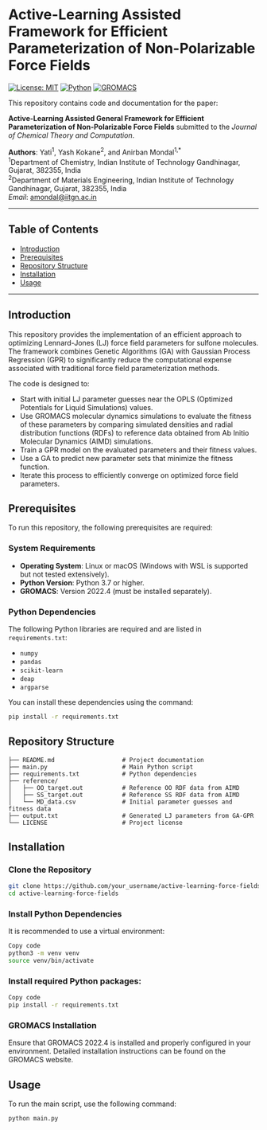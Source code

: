 # Active-Learning Assisted Framework for Efficient Parameterization of Non-Polarizable Force Fields

[![License: MIT](https://img.shields.io/badge/License-MIT-blue.svg)](https://opensource.org/licenses/MIT)
[![Python](https://img.shields.io/badge/Python-3.8%2B-green.svg)](https://www.python.org/)
[![GROMACS](https://img.shields.io/badge/GROMACS-2022.4-blue.svg)](http://www.gromacs.org/)

This repository contains code and documentation for the paper:

**Active-Learning Assisted General Framework for Efficient Parameterization of Non-Polarizable Force Fields** submitted to the *Journal of Chemical Theory and Computation*.

**Authors**: Yati<sup>1</sup>, Yash Kokane<sup>2</sup>, and Anirban Mondal<sup>1,*</sup>  
<sup>1</sup>Department of Chemistry, Indian Institute of Technology Gandhinagar, Gujarat, 382355, India  
<sup>2</sup>Department of Materials Engineering, Indian Institute of Technology Gandhinagar, Gujarat, 382355, India  
*Email*: [amondal@iitgn.ac.in](mailto:amondal@iitgn.ac.in)

---

## Table of Contents

- [Introduction](#introduction)
- [Prerequisites](#prerequisites)
- [Repository Structure](#repository-structure)
- [Installation](#installation)
- [Usage](#usage)

---

## Introduction

This repository provides the implementation of an efficient approach to optimizing Lennard-Jones (LJ) force field parameters for sulfone molecules. The framework combines Genetic Algorithms (GA) with Gaussian Process Regression (GPR) to significantly reduce the computational expense associated with traditional force field parameterization methods.

The code is designed to:

- Start with initial LJ parameter guesses near the OPLS (Optimized Potentials for Liquid Simulations) values.
- Use GROMACS molecular dynamics simulations to evaluate the fitness of these parameters by comparing simulated densities and radial distribution functions (RDFs) to reference data obtained from Ab Initio Molecular Dynamics (AIMD) simulations.
- Train a GPR model on the evaluated parameters and their fitness values.
- Use a GA to predict new parameter sets that minimize the fitness function.
- Iterate this process to efficiently converge on optimized force field parameters.

## Prerequisites

To run this repository, the following prerequisites are required:

### System Requirements
- **Operating System**: Linux or macOS (Windows with WSL is supported but not tested extensively).
- **Python Version**: Python 3.7 or higher.
- **GROMACS**: Version 2022.4 (must be installed separately).

### Python Dependencies
The following Python libraries are required and are listed in `requirements.txt`:
- `numpy`
- `pandas`
- `scikit-learn`
- `deap`
- `argparse`

You can install these dependencies using the command:
```bash
pip install -r requirements.txt
```
## Repository Structure

```plaintext
├── README.md                   # Project documentation
├── main.py                     # Main Python script
├── requirements.txt            # Python dependencies
├── reference/
│   ├── OO_target.out           # Reference OO RDF data from AIMD
│   ├── SS_target.out           # Reference SS RDF data from AIMD
│   └── MD_data.csv             # Initial parameter guesses and fitness data
├── output.txt                  # Generated LJ parameters from GA-GPR
└── LICENSE                     # Project license
```

## Installation

### Clone the Repository
```bash
git clone https://github.com/your_username/active-learning-force-fields.git
cd active-learning-force-fields
```

### Install Python Dependencies
It is recommended to use a virtual environment:

```bash
Copy code
python3 -m venv venv
source venv/bin/activate
```
### Install required Python packages:
```bash
Copy code
pip install -r requirements.txt
```
### GROMACS Installation
Ensure that GROMACS 2022.4 is installed and properly configured in your environment. Detailed installation instructions can be found on the GROMACS website.
## Usage

To run the main script, use the following command:

```bash
python main.py
```
